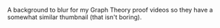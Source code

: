 A background to blur for my Graph Theory proof videos so they have a somewhat similar thumbnail (that isn't boring).

